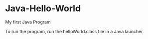 Java-Hello-World
================

My first Java Program


To run the program, run the helloWorld.class file in a Java launcher.
